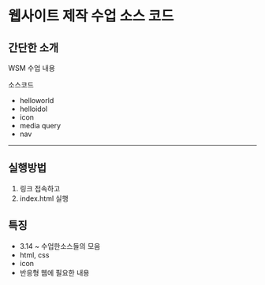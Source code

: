 # 웹사이트 제작 수업 소스 코드
## 간단한 소개
WSM 수업 내용

소스코드
- helloworld
- helloidol
- icon
- media query
- nav
---
## 실행방법
1. 링크 접속하고
2. index.html 실행
## 특징
- 3.14 ~ 수업한소스들의 모음
- html, css
- icon
- 반응형 웹에 필요한 내용